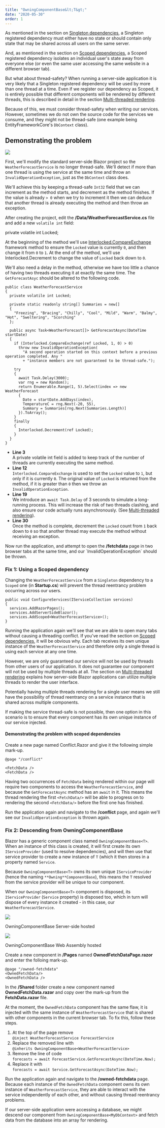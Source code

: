 ```yaml
---
title: "OwningComponentBase&lt;T&gt;"
date: "2020-05-30"
order: 1
---
```


As mentioned in the section on [Singleton dependencies](https://blazor-university.com/dependency-injection/dependency-lifetimes-and-scopes/scoped-dependencies/),
a Singleton registered dependency must either have no state or should contain only state that may be shared across all
users on the same server.

And, as mentioned in the section on [Scoped dependencies](https://blazor-university.com/dependency-injection/component-scoped-dependencies/),
a Scoped registered dependency isolates an individual user's state away from everyone else
(or even the same user accessing the same website in a different browser tab).

But what about thread-safety?
When running a server-side application it is very likely that a Singleton registered dependency will be used
by more than one thread at a time.
Even if we register our dependency as Scoped, it is entirely possible that different components will be rendered by
different threads, this is described in detail in the section [Multi-threaded rendering](https://blazor-university.com/components/multi-threaded-rendering/).

Because of this, we must consider thread-safety when writing our services.
However, sometimes we do not own the source code for the services we consume, and they might not be thread-safe
(one example being EntityFrameworkCore's `DbContext` class).

## Demonstrating the problem

[![](images/SourceLink-e1567978928628.png)](https://github.com/mrpmorris/blazor-university/tree/master/src/DependencyInjection/UsingGenericOwningComponentBase)

First, we'll modify the standard server-side Blazor project so the `WeatherForecastService` is no longer thread-safe.
We'll detect if more than one thread is using the service at the same time and throw an `InvalidOperationException`,
just as the `DbContext` class does.

We'll achieve this by keeping a thread-safe `Int32` field that we can increment as the method starts,
and decrement as the method finishes.
If the value is already `> 0` when we try to increment it then we can deduce that another thread is already executing the
method and then throw an exception.

After creating the project, edit the **/Data/WeatherForecastService.cs** file and add a new `volatile int` field:

private volatile int Locked;

At the beginning of the method we'll use [Interlocked.CompareExchange](https://docs.microsoft.com/en-us/dotnet/api/system.threading.interlocked.compareexchange)
framework method to ensure the `Locked` value is currently `0`, and then change it from `0` to `1`.
At the end of the method, we'll use Interlocked.Decrement to change the value of `Locked` back down to `0`.

We'll also need a delay in the method,
otherwise we have too little a chance of having two threads executing it at exactly the same time.
The `GetForecastAsyc` should be altered to the following code.

```razor {: .line-numbers}
public class WeatherForecastService
{
  private volatile int Locked;

  private static readonly string[] Summaries = new[]
  {
    "Freezing", "Bracing", "Chilly", "Cool", "Mild", "Warm", "Balmy", "Hot", "Sweltering", "Scorching"
  };

  public async Task<WeatherForecast[]> GetForecastAsync(DateTime startDate)
  {
    if (Interlocked.CompareExchange(ref Locked, 1, 0) > 0)
      throw new InvalidOperationException(
        "A second operation started on this context before a previous operation completed. Any "
        + "instance members are not guaranteed to be thread-safe.");

    try
    {
      await Task.Delay(3000);
      var rng = new Random();
      return Enumerable.Range(1, 5).Select(index => new WeatherForecast
      {
        Date = startDate.AddDays(index),
        TemperatureC = rng.Next(-20, 55),
        Summary = Summaries[rng.Next(Summaries.Length)]
      }).ToArray();
    }
    finally
    {
      Interlocked.Decrement(ref Locked);
    }
  }
}
```

- **Line 3**  
    A private volatile int field is added to keep track of the number of threads are currently executing the same method.
- **Line 12**  
    `Interlocked.CompareExchange` is used to set the `Locked` value to `1`, but only if it is currently `0`.
    The original value of `Locked` is returned from the method, if it is greater than `0` then we throw an `InvalidOperationException`.
- **Line 19**  
    We introduce an `await Task.Delay` of 3 seconds to simulate a long-running process.
    This will increase the risk of two threads clashing, and also ensure our code actually runs asynchronously.
    (See [Multi-threaded rendering](https://blazor-university.com/components/render-trees/multi-threaded-rendering/)).
- **Line 30**  
    Once the method is complete,
    decrement the `Locked` count from `1` back down to `0` so that another thread may execute the method without
    receiving an exception.

Now run the application, and attempt to open the **/fetchdata** page in two browser tabs at the same time,
and our \`InvalidOperationException\` should be thrown.

### Fix 1: Using a Scoped dependency

Changing the `WeatherForecastService` from a `Singleton` dependency to a `Scoped` one (in **Startup.cs**) will prevent
the thread reentrancy problem occurring across our users.

```razor
public void ConfigureServices(IServiceCollection services)
{
  services.AddRazorPages();
  services.AddServerSideBlazor();
  services.AddScoped<WeatherForecastService>();
}
```

Running the application again we'll see that we are able to open many tabs without causing a threading conflict.
If you've read the section on [Scoped dependencies](https://blazor-university.com/dependency-injection/dependency-lifetimes-and-scopes/scoped-dependencies/),
it will be obvious why.
Each tab receives its own unique instance of the `WeatherForecastService` and therefore only a single thread is using each
service at any one time.

However, we are only guaranteed our service will not be used by threads from other users of our application.
It does not guarantee our component will not be used by multiple threads at all.
The section on [Multi-threaded rendering](https://blazor-university.com/components/render-trees/multi-threaded-rendering/)
explains how server-side Blazor applications can utilize multiple threads to render the user interface.

Potentially having multiple threads rendering for a single user means we still have the possibility of thread reentrancy
on a service instance that is shared across multiple components.

If making the service thread-safe is not possible,
then one option in this scenario is to ensure that every component has its own unique instance of our service injected.

#### Demonstrating the problem with scoped dependencies

Create a new page named Conflict.Razor and give it the following simple mark-up.

```razor
@page "/conflict"

<FetchData />
<FetchData />
```

Having two occurrences of `FetchData` being rendered within our page will require two components to access the `WeatherForecastService`,
and because the `GetForecastAsync` method has an `await` in it.
This means the thread rendering the first `<FetchData/>` will be able to progress on to rendering the second `<FetchData/>`
before the first one has finished.

Run the application again and navigate to the **/conflict** page, and again we'll see our `InvalidOperationException` is
thrown again.

### Fix 2: Descending from OwningComponentBase<T>

Blazor has a generic component class named `OwningComponentBase<T>`.
When an instance of this class is created, it will first create its own `IServiceProvider` (used to resolve dependencies),
and will then use that service provider to create a new instance of `T` (which it then stores in a property named `Service`.

Because `OwningComponentBase<T>` owns its own unique `IServiceProvider` (hence the naming `**Owning**ComponentBase`),
this means the `T` resolved from the service provider will be unique to our component.

When our `OwningComponentBase<T>` component is disposed, its `IServiceProvider` (`Service` property) is disposed too,
which in turn will dispose of every instance it created - in this case, our `WeatherForecastService`.

![](images/ServerOwningComponentBaseScope-1.jpg)

OwningComponentBase<T> Server-side hosted

![](images/WebAssemblyOwningComponentBaseScope.jpg)

OwningComponentBase<T> Web Assembly hosted

Create a new component in **/Pages** named **OwnedFetchDataPage.razor** and enter the folloing mark-up.

```razor
@page "/owned-fetchdata"
<OwnedFetchData/>
<OwnedFetchData />
```

In the **/Shared** folder create a new component named **OwnedFetchData.razor** and copy over the mark-up
from the **FetchData.razor** file.

At the moment, the `OwnedFetchData` component has the same flaw,
it is injected with the same instance of `WeatherForecastService` that is shared with other components in the current
browser tab.
To fix this, follow these steps.

1. At the top of the page remove  
    `@inject WeatherForecastService ForecastService`
2. Replace the removed line with  
    `@inherits OwningComponentBase<WeatherForecastService>`
3. Remove the line of code  
    `forecasts = await ForecastService.GetForecastAsync(DateTime.Now);`
4. Replace it with  
    `forecasts = await Service.GetForecastAsync(DateTime.Now);`

Run the application again and navigate to the **/owned-fetchdata** page.
Because each instance of the `OwnedFetchData` component owns its own instance of `WeatherForecastService`,
they are able to interact with the service independently of each other, and without causing thread reentrancy problems.

If our server-side application were accessing a database,
we might descend our component from `OwningComponentBase<MyDbContext>` and fetch data from the database into an array for
rendering.
